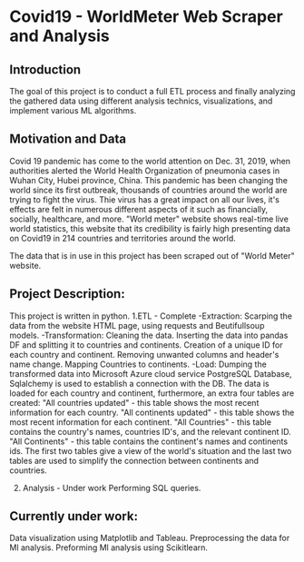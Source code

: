# Covid19 - WorldMeter Web Scraper and Analysis
## Introduction
The goal of this project is to conduct a full ETL process and finally analyzing the gathered data using different analysis technics, visualizations, and implement various ML algorithms.

##  Motivation and Data
Covid 19 pandemic has come to the world attention on Dec. 31, 2019, when authorities alerted the World Health Organization of pneumonia cases in Wuhan City, Hubei province, China. This pandemic has been changing the world since its first outbreak, thousands of countries around the world are trying to fight the virus. Thie virus has a great impact on all our lives, it's effects are felt in numerous different aspects of it such as financially, socially, healthcare, and more.
"World meter" website shows real-time live world statistics, this website that its credibility is fairly high presenting data on Covid19 in 214 countries and territories around the world.

The data that is in use in this project has been scraped out of "World Meter" website.

## Project Description:
This project is written in python. 
1.ETL - Complete
-Extraction:
Scarping the data from the website HTML page, using requests and Beutifullsoup models.
-Transformation:
Cleaning the data.
Inserting the data into pandas DF and splitting it to countries and continents.
Creation of a unique ID for each country and continent.
Removing unwanted columns and header's name change.
Mapping Countries to continents. 
-Load:
Dumping the transformed data into Microsoft Azure cloud service PostgreSQL Database, Sqlalchemy is used to establish a connection with the DB.
The data is loaded for each country and continent, furthermore, an extra four tables are created:
"All countries updated" - this table shows the most recent information for each country.
"All continents updated" - this table shows the most recent information for each continent.
"All Countries" - this table contains the country's names, countries ID's, and the relevant continent ID.
"All Continents" - this table contains the continent's names and continents ids.
The first two tables give a view of the world's situation and the last two tables are used to simplify the connection between continents and countries.


2. Analysis - Under work
Performing SQL queries.

## Currently under work:
Data visualization using Matplotlib and Tableau.
Preprocessing the data for Ml analysis.
Preforming Ml analysis using Scikitlearn.  




